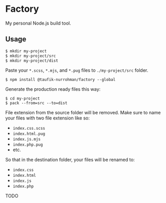 Factory
=======

My personal Node.js build tool.

Usage
-----

~~~ sh
$ mkdir my-project
$ mkdir my-project/src
$ mkdir my-project/dist
~~~

Paste your `*.scss`, `*.mjs`, and `*.pug` files to `./my-project/src` folder.

~~~
$ npm install @taufik-nurrohman/factory --global
~~~

Generate the production ready files this way:

~~~
$ cd my-project
$ pack --from=src --to=dist
~~~

File extension from the source folder will be removed. Make sure to name your files with two file extension like so:

 - `index.css.scss`
 - `index.html.pug`
 - `index.js.mjs`
 - `index.php.pug`
 - etc.

So that in the destination folder, your files will be renamed to:

 - `index.css`
 - `index.html`
 - `index.js`
 - `index.php`

TODO
